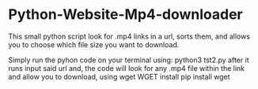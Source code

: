 # Python-Website-Mp4-downloader
This small python script look for .mp4 links in a url, sorts them, and allows you to choose which file size you want to download.

Simply run the pyhon code on your terminal using: 
python3 tst2.py
after it runs input said url and, the code will look for any .mp4 file within the link and allow you to download, using wget
WGET install
pip install wget
